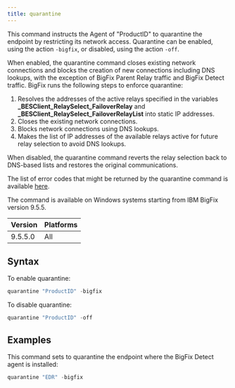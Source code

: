 ```yaml
---
title: quarantine
---
```


This command instructs the Agent of "ProductID" to quarantine the endpoint by restricting its network access. 
Quarantine can be enabled, using the action `-bigfix`, or disabled, using the action `-off`.


When enabled, the quarantine command closes existing network connections and blocks the creation of new connections including DNS lookups, with the exception of BigFix Parent Relay traffic and BigFix Detect traffic.
BigFix runs the following steps to enforce quarantine:
1. Resolves the addresses of the active relays specified in the variables **_BESClient_RelaySelect_FailoverRelay** and **_BESClient_RelaySelect_FailoverRelayList** into static IP addresses.
2. Closes the existing network connections.
3. Blocks network connections using DNS lookups.
4. Makes the list of IP addresses of the available relays active for future relay selection to avoid DNS lookups. 


When disabled, the quarantine command reverts the relay selection back to DNS-based lists and restores the original communications.


The list of error codes that might be returned by the quarantine command is available <a href="http://www.ibm.com/support/knowledgecenter/SSMNRU_9.5.0/com.ibm.bigfix.detect.doc/BigFixDetectionandResponse/SecurityAnalystUserGuide/EDR_TroubleshootingSAG.html">here</a>.


The command is available on Windows systems starting from IBM BigFix version 9.5.5.

Version | Platforms
--- | ---
9.5.5.0 | All

## Syntax
To enable quarantine:
```actionscript
quarantine "ProductID" -bigfix
```

To disable quarantine:	
```actionscript
quarantine "ProductID" -off 
```

## Examples

This command sets to quarantine the endpoint where the BigFix Detect agent is installed:

```actionscript
quarantine "EDR" -bigfix
```

